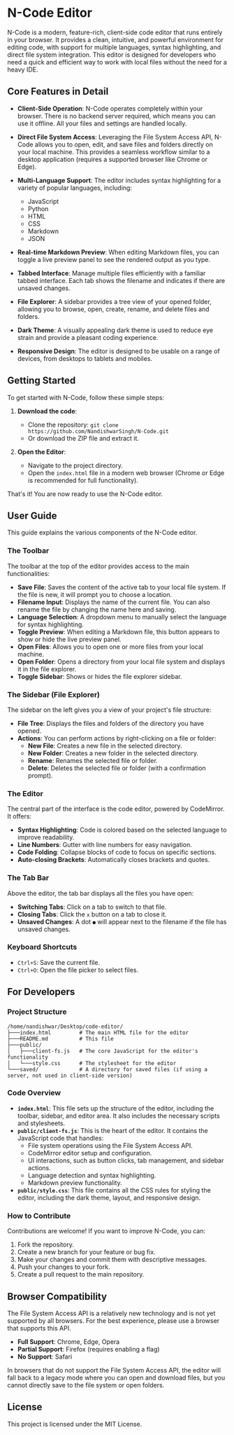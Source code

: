 # N-Code Editor

N-Code is a modern, feature-rich, client-side code editor that runs entirely in your browser. It provides a clean, intuitive, and powerful environment for editing code, with support for multiple languages, syntax highlighting, and direct file system integration. This editor is designed for developers who need a quick and efficient way to work with local files without the need for a heavy IDE.

## Core Features in Detail

- **Client-Side Operation**: N-Code operates completely within your browser. There is no backend server required, which means you can use it offline. All your files and settings are handled locally.

- **Direct File System Access**: Leveraging the File System Access API, N-Code allows you to open, edit, and save files and folders directly on your local machine. This provides a seamless workflow similar to a desktop application (requires a supported browser like Chrome or Edge).

- **Multi-Language Support**: The editor includes syntax highlighting for a variety of popular languages, including:
  - JavaScript
  - Python
  - HTML
  - CSS
  - Markdown
  - JSON

- **Real-time Markdown Preview**: When editing Markdown files, you can toggle a live preview panel to see the rendered output as you type.

- **Tabbed Interface**: Manage multiple files efficiently with a familiar tabbed interface. Each tab shows the filename and indicates if there are unsaved changes.

- **File Explorer**: A sidebar provides a tree view of your opened folder, allowing you to browse, open, create, rename, and delete files and folders.

- **Dark Theme**: A visually appealing dark theme is used to reduce eye strain and provide a pleasant coding experience.

- **Responsive Design**: The editor is designed to be usable on a range of devices, from desktops to tablets and mobiles.

## Getting Started

To get started with N-Code, follow these simple steps:

1. **Download the code**:
   - Clone the repository: `git clone https://github.com/NandishwarSingh/N-Code.git`
   - Or download the ZIP file and extract it.

2. **Open the Editor**:
   - Navigate to the project directory.
   - Open the `index.html` file in a modern web browser (Chrome or Edge is recommended for full functionality).

That's it! You are now ready to use the N-Code editor.

## User Guide

This guide explains the various components of the N-Code editor.

### The Toolbar

The toolbar at the top of the editor provides access to the main functionalities:

- **Save File**: Saves the content of the active tab to your local file system. If the file is new, it will prompt you to choose a location.
- **Filename Input**: Displays the name of the current file. You can also rename the file by changing the name here and saving.
- **Language Selection**: A dropdown menu to manually select the language for syntax highlighting.
- **Toggle Preview**: When editing a Markdown file, this button appears to show or hide the live preview panel.
- **Open Files**: Allows you to open one or more files from your local machine.
- **Open Folder**: Opens a directory from your local file system and displays it in the file explorer.
- **Toggle Sidebar**: Shows or hides the file explorer sidebar.

### The Sidebar (File Explorer)

The sidebar on the left gives you a view of your project's file structure:

- **File Tree**: Displays the files and folders of the directory you have opened.
- **Actions**: You can perform actions by right-clicking on a file or folder:
  - **New File**: Creates a new file in the selected directory.
  - **New Folder**: Creates a new folder in the selected directory.
  - **Rename**: Renames the selected file or folder.
  - **Delete**: Deletes the selected file or folder (with a confirmation prompt).

### The Editor

The central part of the interface is the code editor, powered by CodeMirror. It offers:

- **Syntax Highlighting**: Code is colored based on the selected language to improve readability.
- **Line Numbers**: Gutter with line numbers for easy navigation.
- **Code Folding**: Collapse blocks of code to focus on specific sections.
- **Auto-closing Brackets**: Automatically closes brackets and quotes.

### The Tab Bar

Above the editor, the tab bar displays all the files you have open:

- **Switching Tabs**: Click on a tab to switch to that file.
- **Closing Tabs**: Click the `x` button on a tab to close it.
- **Unsaved Changes**: A dot `●` will appear next to the filename if the file has unsaved changes.

### Keyboard Shortcuts

- `Ctrl+S`: Save the current file.
- `Ctrl+O`: Open the file picker to select files.

## For Developers

### Project Structure

```
/home/nandishwar/Desktop/code-editor/
├───index.html         # The main HTML file for the editor
├───README.md          # This file
├───public/
│   ├───client-fs.js   # The core JavaScript for the editor's functionality
│   └───style.css      # The stylesheet for the editor
└───saved/             # A directory for saved files (if using a server, not used in client-side version)
```

### Code Overview

- **`index.html`**: This file sets up the structure of the editor, including the toolbar, sidebar, and editor area. It also includes the necessary scripts and stylesheets.
- **`public/client-fs.js`**: This is the heart of the editor. It contains the JavaScript code that handles:
  - File system operations using the File System Access API.
  - CodeMirror editor setup and configuration.
  - UI interactions, such as button clicks, tab management, and sidebar actions.
  - Language detection and syntax highlighting.
  - Markdown preview functionality.
- **`public/style.css`**: This file contains all the CSS rules for styling the editor, including the dark theme, layout, and responsive design.

### How to Contribute

Contributions are welcome! If you want to improve N-Code, you can:

1. Fork the repository.
2. Create a new branch for your feature or bug fix.
3. Make your changes and commit them with descriptive messages.
4. Push your changes to your fork.
5. Create a pull request to the main repository.

## Browser Compatibility

The File System Access API is a relatively new technology and is not yet supported by all browsers. For the best experience, please use a browser that supports this API.

- **Full Support**: Chrome, Edge, Opera
- **Partial Support**: Firefox (requires enabling a flag)
- **No Support**: Safari

In browsers that do not support the File System Access API, the editor will fall back to a legacy mode where you can open and download files, but you cannot directly save to the file system or open folders.

## License

This project is licensed under the MIT License.